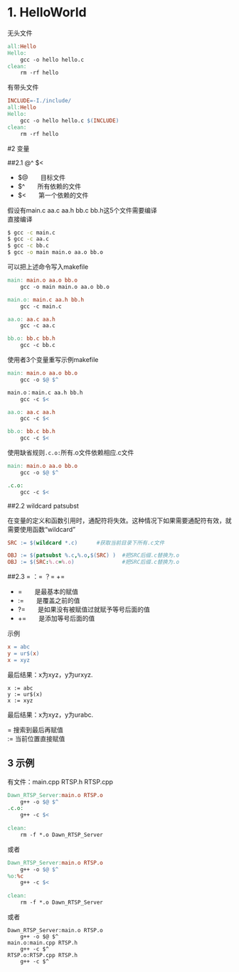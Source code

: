 # 1. HelloWorld
无头文件

```makefile
all:Hello
Hello:
    gcc -o hello hello.c
clean:
    rm -rf hello
```

有带头文件

```makefile
INCLUDE=-I./include/
all:Hello
Hello:
    gcc -o hello hello.c $(INCLUDE)
clean:
    rm -rf hello
```

#2 变量

##2.1 $@$^ $<

- $@&emsp;&emsp;目标文件
- $^&emsp;&emsp;所有依赖的文件
- $<&emsp;&emsp;第一个依赖的文件

假设有main.c aa.c aa.h bb.c bb.h这5个文件需要编译  
直接编译  
 
```sh
$ gcc -c main.c 
$ gcc -c aa.c 
$ gcc -c bb.c 
$ gcc -o main main.o aa.o bb.o
```

可以把上述命令写入makefile

```makefile
main: main.o aa.o bb.o 
	gcc -o main main.o aa.o bb.o 

main.o: main.c aa.h bb.h 
	gcc -c main.c 

aa.o: aa.c aa.h 
	gcc -c aa.c 

bb.o: bb.c bb.h
	gcc -c bb.c
```



使用者3个变量重写示例makefile

```makefile
main: main.o aa.o bb.o 
	gcc -o $@ $^ 

main.o：main.c aa.h bb.h 
	gcc -c $< 

aa.o: aa.c aa.h 
	gcc -c $< 

bb.o: bb.c bb.h 
	gcc -c $< 
```

使用缺省规则```.c.o:```所有.o文件依赖相应.c文件  

```makefile
main: main.o aa.o bb.o 
	gcc -o $@ $^ 

.c.o:
	gcc -c $< 
```

##2.2 wildcard patsubst

在变量的定义和函数引用时，通配符将失效。这种情况下如果需要通配符有效，就需要使用函数“wildcard”  

```makefile
SRC := $(wildcard *.c)		#获取当前目录下所有.c文件

OBJ := $(patsubst %.c,%.o,$(SRC) )	#把SRC后缀.c替换为.o
OBJ := $(SRC:%.c=%.o)				#把SRC后缀.c替换为.o

```

##2.3 = ：= ？= +=

- =&emsp;&emsp;是最基本的赋值
- :=&emsp;&emsp;是覆盖之前的值
- ?=&emsp;&emsp;是如果没有被赋值过就赋予等号后面的值
- +=&emsp;&emsp;是添加等号后面的值

示例
```makefile
x = abc
y = ur$(x)
x = xyz
```
最后结果：x为xyz，y为urxyz.

```make
x := abc
y := ur$(x)
x := xyz
```
最后结果：x为xyz，y为urabc.  
  
= 搜索到最后再赋值  
:=  当前位置直接赋值  


## 3 示例

有文件：main.cpp RTSP.h RTSP.cpp

```makefile
Dawn_RTSP_Server:main.o RTSP.o
	g++ -o $@ $^
.c.o:
	g++ -c $<
    
clean:
	rm -f *.o Dawn_RTSP_Server
```

或者

```makefile
Dawn_RTSP_Server:main.o RTSP.o
	g++ -o $@ $^
%o:%c
	g++ -c $<
    
clean:
	rm -f *.o Dawn_RTSP_Server
```

或者   
```make
Dawn_RTSP_Server:main.o RTSP.o
	g++ -o $@ $^
main.o:main.cpp RTSP.h
	g++ -c $^
RTSP.o:RTSP.cpp RTSP.h
	g++ -c $^
```

